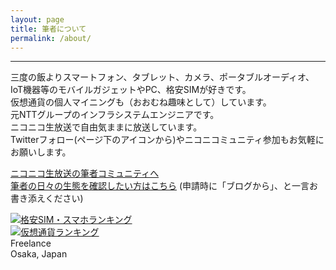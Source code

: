 ```yaml
---
layout: page
title: 筆者について
permalink: /about/
---
```

---
三度の飯よりスマートフォン、タブレット、カメラ、ポータブルオーディオ、IoT機器等のモバイルガジェットやPC、格安SIMが好きです。  
仮想通貨の個人マイニングも（おおむね趣味として）しています。  
元NTTグループのインフラシステムエンジニアです。  
ニコニコ生放送で自由気ままに放送しています。  
Twitterフォロー(ページ下のアイコンから)やニコニコミュニティ参加もお気軽にお願いします。    
  
[ニコニコ生放送の筆者コミュニティへ](http://com.nicovideo.jp/community/co1136215/)  
[筆者の日々の生態を確認したい方はこちら](https://com.nicovideo.jp/community/co1279918) (申請時に「ブログから」、と一言お書き添えください)  

[<img src="https://blog.with2.net/img/banner/c/banner_1/br_c_1081_1.gif" title="格安SIM・スマホランキング">](//blog.with2.net/link/?1941652:1081)  
[<img src="https://blog.with2.net/img/banner/c/banner_1/br_c_1068_1.gif" title="仮想通貨ランキング">](//blog.with2.net/link/?1941652:1068)  
Freelance  
Osaka, Japan
